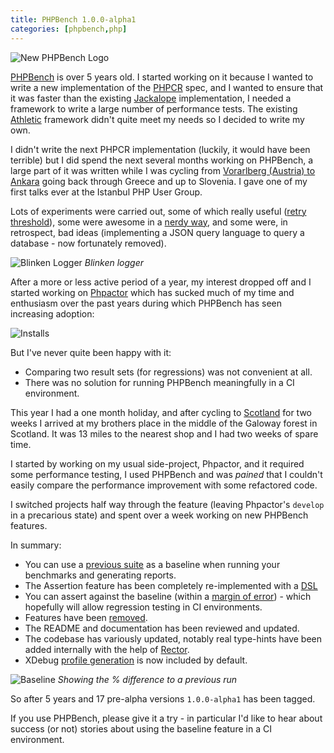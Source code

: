 ```yaml
--- 
title: PHPBench 1.0.0-alpha1
categories: [phpbench,php]
---
```


![New PHPBench Logo](/images/2020-09-09/logo.png)

[PHPBench](https://github.com/phpbench/phpbench) is over 5 years old. I
started working on it because I wanted to write a new implementation of the
[PHPCR](http://phpcr.github.io/) spec, and I wanted to ensure that it was
faster than the existing [Jackalope](http://jackalope.github.io/)
implementation, I needed a framework to write a large number of performance
tests. The existing [Athletic](https://github.com/polyfractal/athletic)
framework didn't quite meet my needs so I decided to write my own.

I didn't write the next PHPCR implementation (luckily, it would have been
terrible) but I did spend the next several months working on PHPBench, a large
part of it was written while I was cycling from [Vorarlberg (Austria) to
Ankara](https://www.crazyguyonabike.com/doc/?doc_id=16302) going back through
Greece and up to Slovenia. I gave one of my first talks ever at the Istanbul
PHP User Group.

Lots of experiments were carried out, some of which really useful ([retry
threshold](https://phpbench.readthedocs.io/en/latest/benchmark-runner.html#progress-reporters)),
some were awesome in a [nerdy
way](https://phpbench.readthedocs.io/en/latest/benchmark-runner.html#progress-reporters),
and some were, in retrospect, bad ideas (implementing a JSON query language to
query a database - now fortunately removed).

![Blinken Logger](/images/2020-09-09/blinken.gif)
*Blinken logger*

After a more or less active period of a year, my interest dropped off and I
started working on [Phpactor](https://github.com/phpactor/phpactor) which has
sucked much of my time and enthusiasm over the past years during which
PHPBench has seen increasing adoption:

![Installs](/images/2020-09-09/packagist.png)

But I've never quite been happy with it:

- Comparing two result sets (for regressions) was not convenient at all.
- There was no solution for running PHPBench meaningfully in a CI environment.

This year I had a one month holiday, and after cycling to
[Scotland](https://www.dantleech.com/blog/categories/scotland2020/) for two
weeks I arrived at my brothers place in the middle of the Galoway forest in
Scotland. It was 13 miles to the nearest shop and I had two weeks of spare
time.

I started by working on my usual side-project, Phpactor, and it required some
performance testing, I used PHPBench and was _pained_ that I couldn't easily
compare the performance improvement with some refactored code. 

I switched projects half way through the feature (leaving Phpactor's `develop`
in a precarious state) and spent over a week working on new PHPBench features.

In summary:

- You can use a [previous
  suite](https://phpbench.readthedocs.io/en/latest/regression-testing.html) as
  a baseline when running your benchmarks and generating reports.
- The Assertion feature has been completely re-implemented with a [DSL](https://phpbench.readthedocs.io/en/latest/writing-benchmarks.html#assertions)
- You can assert against the baseline (within a [margin of
  error](https://phpbench.readthedocs.io/en/latest/assertions.html#tolerance)) - which
  hopefully will allow regression testing in CI environments.
- Features have been
  [removed](https://github.com/phpbench/phpbench/issues/650).
- The README and documentation has been reviewed and updated.
- The codebase has variously updated, notably real type-hints have been added
  internally with the help of [Rector](https://github.com/rectorphp/rector).
- XDebug [profile
  generation](https://phpbench.readthedocs.io/en/latest/extensions/xdebug.html)
  is now included by default.

![Baseline](/images/2020-09-09/baseline.png)
*Showing the % difference to a previous run*

So after 5 years and 17 pre-alpha versions `1.0.0-alpha1` has been tagged.

If you use PHPBench, please give it a try - in particular I'd like to hear
about success (or not) stories about using the baseline feature in a CI
environment.
